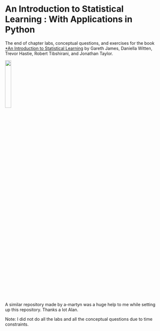 # An Introduction to Statistical Learning : With Applications in Python

The end of chapter labs, conceptual questions, and exercises for the book [*An Introduction to Statistical Learning](https://www.statlearning.com/) by Gareth James, Daniella Witten, Trevor Hastie, Robert Tibshirani, and Jonathan Taylor.

<p><img src="https://images-na.ssl-images-amazon.com/images/I/81HYeeBlGmL.jpg" height=20% width=20%></p>

A similar repository made by a-martyn was a huge help to me while setting up this repository. Thanks a lot Alan. 

Note: I did not do all the labs and all the conceptual questions due to time constraints. 
